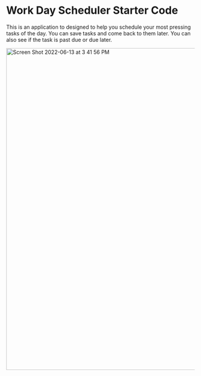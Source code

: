 # Work Day Scheduler Starter Code

This is an application to designed to help you schedule your most pressing tasks of the day. You can save tasks and come back to them later. You can also see if the task is past due or due later.



<img width="860" alt="Screen Shot 2022-06-13 at 3 41 56 PM" src="https://user-images.githubusercontent.com/96636056/173432350-cb607ee9-c10b-413b-8949-21ae42f8570c.png">
